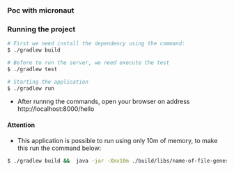 ### Poc with micronaut


### Running the project
```bash
# First we need install the dependency using the command:
$ ./gradlew build

# Before to run the server, we need execute the test 
$ ./gradlew test

# Starting the application
$ ./gradlew run

```

* After runnng the commands, open your browser on address http://localhost:8000/hello


#### Attention ####

* This application is possible to run using only 10m of memory, to make this run the command below:

```bash
$ ./gradlew build &&  java -jar -Xmx10m ./build/libs/name-of-file-generated.jar
``` 